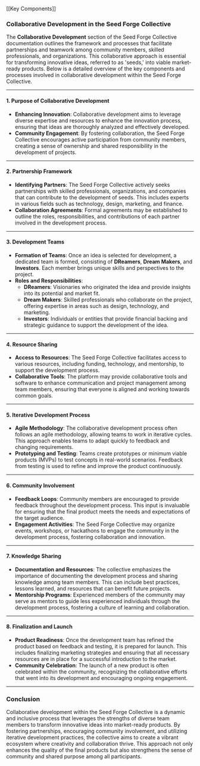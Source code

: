 [[Key Components]]
### **Collaborative Development in the Seed Forge Collective**

The **Collaborative Development** section of the Seed Forge Collective documentation outlines the framework and processes that facilitate partnerships and teamwork among community members, skilled professionals, and organizations. This collaborative approach is essential for transforming innovative ideas, referred to as 'seeds,' into viable market-ready products. Below is a detailed overview of the key components and processes involved in collaborative development within the Seed Forge Collective.

---

#### **1. Purpose of Collaborative Development**

- **Enhancing Innovation**: Collaborative development aims to leverage diverse expertise and resources to enhance the innovation process, ensuring that ideas are thoroughly analyzed and effectively developed.
- **Community Engagement**: By fostering collaboration, the Seed Forge Collective encourages active participation from community members, creating a sense of ownership and shared responsibility in the development of projects.

---

#### **2. Partnership Framework**

- **Identifying Partners**: The Seed Forge Collective actively seeks partnerships with skilled professionals, organizations, and companies that can contribute to the development of seeds. This includes experts in various fields such as technology, design, marketing, and finance.
- **Collaboration Agreements**: Formal agreements may be established to outline the roles, responsibilities, and contributions of each partner involved in the development process.

---

#### **3. Development Teams**

- **Formation of Teams**: Once an idea is selected for development, a dedicated team is formed, consisting of **DReamers**, **Dream Makers**, and **Investors**. Each member brings unique skills and perspectives to the project.
- **Roles and Responsibilities**:
    - **DReamers**: Visionaries who originated the idea and provide insights into its potential and market fit.
    - **Dream Makers**: Skilled professionals who collaborate on the project, offering expertise in areas such as design, technology, and marketing.
    - **Investors**: Individuals or entities that provide financial backing and strategic guidance to support the development of the idea.

---

#### **4. Resource Sharing**

- **Access to Resources**: The Seed Forge Collective facilitates access to various resources, including funding, technology, and mentorship, to support the development process.
- **Collaborative Tools**: The platform may provide collaborative tools and software to enhance communication and project management among team members, ensuring that everyone is aligned and working towards common goals.

---

#### **5. Iterative Development Process**

- **Agile Methodology**: The collaborative development process often follows an agile methodology, allowing teams to work in iterative cycles. This approach enables teams to adapt quickly to feedback and changing requirements.
- **Prototyping and Testing**: Teams create prototypes or minimum viable products (MVPs) to test concepts in real-world scenarios. Feedback from testing is used to refine and improve the product continuously.

---

#### **6. Community Involvement**

- **Feedback Loops**: Community members are encouraged to provide feedback throughout the development process. This input is invaluable for ensuring that the final product meets the needs and expectations of the target audience.
- **Engagement Activities**: The Seed Forge Collective may organize events, workshops, or hackathons to engage the community in the development process, fostering collaboration and innovation.

---

#### **7. Knowledge Sharing**

- **Documentation and Resources**: The collective emphasizes the importance of documenting the development process and sharing knowledge among team members. This can include best practices, lessons learned, and resources that can benefit future projects.
- **Mentorship Programs**: Experienced members of the community may serve as mentors to guide less experienced individuals through the development process, fostering a culture of learning and collaboration.

---

#### **8. Finalization and Launch**

- **Product Readiness**: Once the development team has refined the product based on feedback and testing, it is prepared for launch. This includes finalizing marketing strategies and ensuring that all necessary resources are in place for a successful introduction to the market.
- **Community Celebration**: The launch of a new product is often celebrated within the community, recognizing the collaborative efforts that went into its development and encouraging ongoing engagement.

---

### **Conclusion**

Collaborative development within the Seed Forge Collective is a dynamic and inclusive process that leverages the strengths of diverse team members to transform innovative ideas into market-ready products. By fostering partnerships, encouraging community involvement, and utilizing iterative development practices, the collective aims to create a vibrant ecosystem where creativity and collaboration thrive. This approach not only enhances the quality of the final products but also strengthens the sense of community and shared purpose among all participants. 